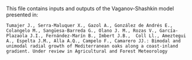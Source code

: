 This file contains inputs and outputs of the Vaganov-Shashkin model presented in:

```Tumajer J., Serra-Maluquer X., Gazol A., González de Andrés E., Colangelo M., Sangüesa-Barreda G., Olano J. M., Rozas V., García-Plazaola J.I., Fernández-Marín B., Imbert J.B.,  Coll Ll., Ameztegui A., Espelta J.M., Alla A.Q., Campelo F., Camarero JJ.: Bimodal and unimodal radial growth of Mediterranean oaks along a coast-inland gradient. Under review in Agricultural and Forest Meteorology```

# 

